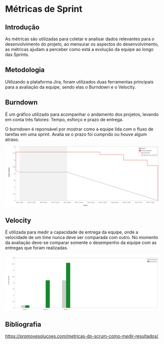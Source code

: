 # Métricas de Sprint

## Introdução

As métricas são utilizadas para coletar e analisar dados relevantes para o desenvolvimento do projeto, ao mensurar os aspectos do desenvolvimento, as métricas ajudam a perceber como está a evolução da equipe ao longo das Sprints.

## Metodologia

Utilizando a plataforma Jira, foram utilizados duas ferramentas principais para a avaliação da equipe, sendo elas o Burndown e o Velocity.

## Burndown

É um gráfico utilizado para acompanhar o andamento dos projetos, levando em conta três fatores: Tempo, esforço e prazo de entrega.

O burndown é reponsável por mostrar como a equipe lida com o fluxo de tarefas em uma sprint. Avalia se o prazo foi cumprido ou houve algum atraso.

![](./../../../assets/images/burndown.png)

## Velocity

É utilizada para medir a capacidade de entrega da equipe, onde a velocidade de um time nunca deve ser comparada com outro. No momento da avaliação deve-se comparar somente o desempenho da equipe com as entregas que foram realizadas.

![](./../../../assets/images/velocity.png)

## Bibliografia

https://promovesolucoes.com/metricas-do-scrum-como-medir-resultados/